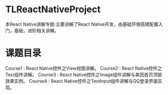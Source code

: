 # TLReactNativeProject
本React Native讲解专题:主要讲解了React Native开发，由基础环境搭建配置入门，基础，进阶相关讲解。

# 课题目录

Course1 : React Native控件之View视图讲解。
Course2 : React Native控件之Text组件讲解。
Course3 : React Native控件之Image组件讲解与美团首页顶部效果实例。
Course4 : React Native控件之TextInput组件讲解与QQ登录界面实现。
